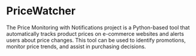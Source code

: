 # PriceWatcher
 The Price Monitoring with Notifications project is a Python-based tool that automatically tracks product prices on e-commerce websites and alerts users about price changes. This tool can be used to identify promotions, monitor price trends, and assist in purchasing decisions.
